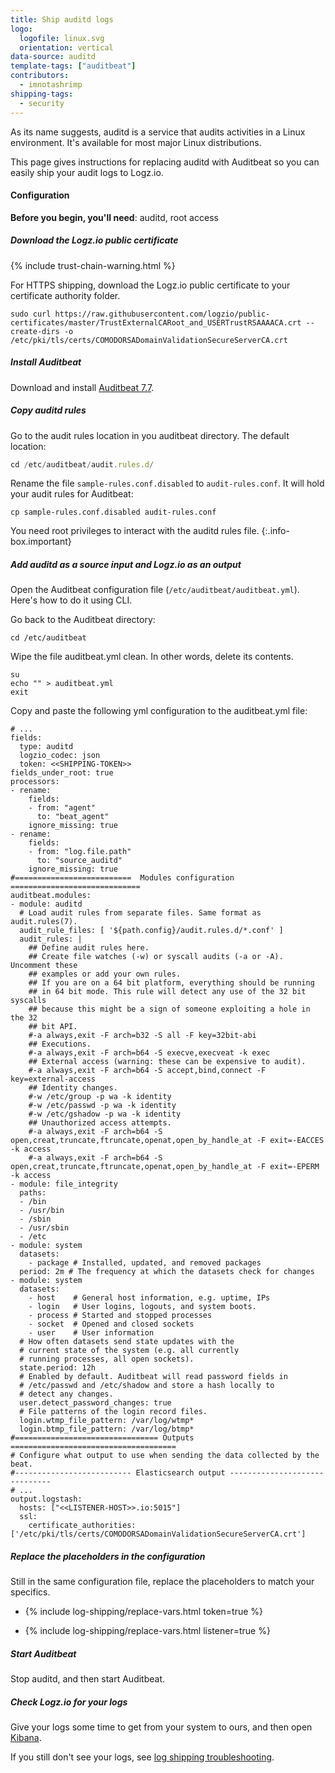 ```yaml
---
title: Ship auditd logs
logo:
  logofile: linux.svg
  orientation: vertical
data-source: auditd
template-tags: ["auditbeat"]
contributors:
  - imnotashrimp
shipping-tags:
  - security
---
```


As its name suggests, auditd is a service that audits activities in a Linux environment.
It's available for most major Linux distributions.

This page gives instructions for replacing auditd with Auditbeat
so you can easily ship your audit logs to Logz.io.

#### Configuration

**Before you begin, you'll need**:
auditd,
root access

<div class="tasklist">

##### Download the Logz.io public certificate

{% include trust-chain-warning.html %}

For HTTPS shipping, download the Logz.io public certificate to your certificate authority folder.

```shell
sudo curl https://raw.githubusercontent.com/logzio/public-certificates/master/TrustExternalCARoot_and_USERTrustRSAAAACA.crt --create-dirs -o /etc/pki/tls/certs/COMODORSADomainValidationSecureServerCA.crt
```

##### Install Auditbeat

Download and install [Auditbeat 7.7](https://www.elastic.co/guide/en/beats/auditbeat/7.7/auditbeat-installation.html).

##### Copy auditd rules

Go to the audit rules location in you auditbeat directory. The default location:

```js
cd /etc/auditbeat/audit.rules.d/
```

Rename the file `sample-rules.conf.disabled` to `audit-rules.conf`. It will hold your audit rules for Auditbeat:

```shell
cp sample-rules.conf.disabled audit-rules.conf
```

You need root privileges to interact with the auditd rules file.
{:.info-box.important}

##### Add auditd as a source input and Logz.io as an output

Open the Auditbeat configuration file (`/etc/auditbeat/auditbeat.yml`). Here's how to do it using CLI.

Go back to the Auditbeat directory:

  ```shell
  cd /etc/auditbeat
  ```

Wipe the file auditbeat.yml clean. In other words, delete its contents.

  ```shell
  su
  echo "" > auditbeat.yml
  exit
  ```

Copy and paste the following yml configuration to the auditbeat.yml file:

```shell
# ...
fields:
  type: auditd
  logzio_codec: json
  token: <<SHIPPING-TOKEN>>
fields_under_root: true
processors:
- rename:
    fields:
    - from: "agent"
      to: "beat_agent"
    ignore_missing: true
- rename:
    fields:
    - from: "log.file.path"
      to: "source_auditd"
    ignore_missing: true
#==========================  Modules configuration =============================
auditbeat.modules:
- module: auditd
  # Load audit rules from separate files. Same format as audit.rules(7).
  audit_rule_files: [ '${path.config}/audit.rules.d/*.conf' ]
  audit_rules: |
    ## Define audit rules here.
    ## Create file watches (-w) or syscall audits (-a or -A). Uncomment these
    ## examples or add your own rules.
    ## If you are on a 64 bit platform, everything should be running
    ## in 64 bit mode. This rule will detect any use of the 32 bit syscalls
    ## because this might be a sign of someone exploiting a hole in the 32
    ## bit API.
    #-a always,exit -F arch=b32 -S all -F key=32bit-abi
    ## Executions.
    #-a always,exit -F arch=b64 -S execve,execveat -k exec
    ## External access (warning: these can be expensive to audit).
    #-a always,exit -F arch=b64 -S accept,bind,connect -F key=external-access
    ## Identity changes.
    #-w /etc/group -p wa -k identity
    #-w /etc/passwd -p wa -k identity
    #-w /etc/gshadow -p wa -k identity
    ## Unauthorized access attempts.
    #-a always,exit -F arch=b64 -S open,creat,truncate,ftruncate,openat,open_by_handle_at -F exit=-EACCES -k access
    #-a always,exit -F arch=b64 -S open,creat,truncate,ftruncate,openat,open_by_handle_at -F exit=-EPERM -k access
- module: file_integrity
  paths:
  - /bin
  - /usr/bin
  - /sbin
  - /usr/sbin
  - /etc
- module: system
  datasets:
    - package # Installed, updated, and removed packages
  period: 2m # The frequency at which the datasets check for changes
- module: system
  datasets:
    - host    # General host information, e.g. uptime, IPs
    - login   # User logins, logouts, and system boots.
    - process # Started and stopped processes
    - socket  # Opened and closed sockets
    - user    # User information
  # How often datasets send state updates with the
  # current state of the system (e.g. all currently
  # running processes, all open sockets).
  state.period: 12h
  # Enabled by default. Auditbeat will read password fields in
  # /etc/passwd and /etc/shadow and store a hash locally to
  # detect any changes.
  user.detect_password_changes: true
  # File patterns of the login record files.
  login.wtmp_file_pattern: /var/log/wtmp*
  login.btmp_file_pattern: /var/log/btmp*
#================================ Outputs =====================================
# Configure what output to use when sending the data collected by the beat.
#-------------------------- Elasticsearch output ------------------------------
# ...
output.logstash:
  hosts: ["<<LISTENER-HOST>>.io:5015"]
  ssl:
    certificate_authorities: ['/etc/pki/tls/certs/COMODORSADomainValidationSecureServerCA.crt']
```

##### Replace the placeholders in the configuration

Still in the same configuration file, replace the placeholders to match your specifics.

* {% include log-shipping/replace-vars.html token=true %}

* {% include log-shipping/replace-vars.html listener=true %}


##### Start Auditbeat

Stop auditd, and then start Auditbeat.

##### Check Logz.io for your logs

Give your logs some time to get from your system to ours, and then open [Kibana](https://app.logz.io/#/dashboard/kibana).

If you still don't see your logs, see [log shipping troubleshooting]({{site.baseurl}}/user-guide/log-shipping/log-shipping-troubleshooting.html).



</div>

